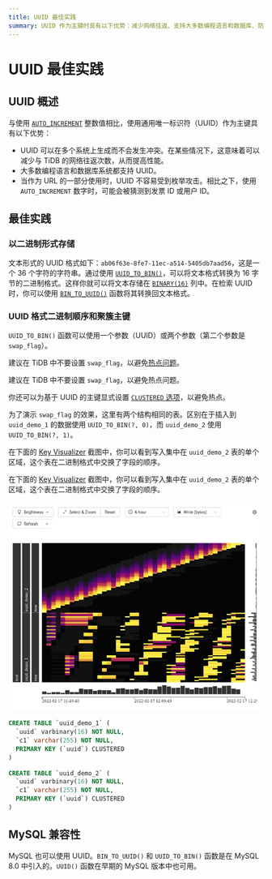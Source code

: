 ```yaml
---
title: UUID 最佳实践
summary: UUID 作为主键时具有以下优势：减少网络往返、支持大多数编程语言和数据库、防止枚举攻击。建议将 UUID 以二进制形式存储在 `BINARY(16)` 列中。同时建议在 TiDB 中不要设置 `swap_flag` 以防止热点。MySQL 也支持 UUID。
---
```


# UUID 最佳实践

## UUID 概述

与使用 [`AUTO_INCREMENT`](/auto-increment.md) 整数值相比，使用通用唯一标识符（UUID）作为主键具有以下优势：

- UUID 可以在多个系统上生成而不会发生冲突。在某些情况下，这意味着可以减少与 TiDB 的网络往返次数，从而提高性能。
- 大多数编程语言和数据库系统都支持 UUID。
- 当作为 URL 的一部分使用时，UUID 不容易受到枚举攻击。相比之下，使用 `AUTO_INCREMENT` 数字时，可能会被猜测到发票 ID 或用户 ID。

## 最佳实践

### 以二进制形式存储

文本形式的 UUID 格式如下：`ab06f63e-8fe7-11ec-a514-5405db7aad56`，这是一个 36 个字符的字符串。通过使用 [`UUID_TO_BIN()`](/functions-and-operators/miscellaneous-functions.md#uuid_to_bin)，可以将文本格式转换为 16 字节的二进制格式。这样你就可以将文本存储在 [`BINARY(16)`](/data-type-string.md#binary-type) 列中。在检索 UUID 时，你可以使用 [`BIN_TO_UUID()`](/functions-and-operators/miscellaneous-functions.md#bin_to_uuid) 函数将其转换回文本格式。

### UUID 格式二进制顺序和聚簇主键

`UUID_TO_BIN()` 函数可以使用一个参数（UUID）或两个参数（第二个参数是 `swap_flag`）。

<CustomContent platform="tidb">

建议在 TiDB 中不要设置 `swap_flag`，以避免[热点问题](/best-practices/high-concurrency-best-practices.md)。

</CustomContent>

<CustomContent platform="tidb-cloud">

建议在 TiDB 中不要设置 `swap_flag`，以避免热点问题。

</CustomContent>

你还可以为基于 UUID 的主键显式设置 [`CLUSTERED` 选项](/clustered-indexes.md)，以避免热点。

为了演示 `swap_flag` 的效果，这里有两个结构相同的表。区别在于插入到 `uuid_demo_1` 的数据使用 `UUID_TO_BIN(?, 0)`，而 `uuid_demo_2` 使用 `UUID_TO_BIN(?, 1)`。

<CustomContent platform="tidb">

在下面的 [Key Visualizer](/dashboard/dashboard-key-visualizer.md) 截图中，你可以看到写入集中在 `uuid_demo_2` 表的单个区域，这个表在二进制格式中交换了字段的顺序。

</CustomContent>

<CustomContent platform="tidb-cloud">

在下面的 [Key Visualizer](/tidb-cloud/tune-performance.md#key-visualizer) 截图中，你可以看到写入集中在 `uuid_demo_2` 表的单个区域，这个表在二进制格式中交换了字段的顺序。

</CustomContent>

![Key Visualizer](/media/best-practices/uuid_keyviz.png)

```sql
CREATE TABLE `uuid_demo_1` (
  `uuid` varbinary(16) NOT NULL,
  `c1` varchar(255) NOT NULL,
  PRIMARY KEY (`uuid`) CLUSTERED
)
```

```sql
CREATE TABLE `uuid_demo_2` (
  `uuid` varbinary(16) NOT NULL,
  `c1` varchar(255) NOT NULL,
  PRIMARY KEY (`uuid`) CLUSTERED
)
```

## MySQL 兼容性

MySQL 也可以使用 UUID。`BIN_TO_UUID()` 和 `UUID_TO_BIN()` 函数是在 MySQL 8.0 中引入的。`UUID()` 函数在早期的 MySQL 版本中也可用。

